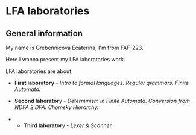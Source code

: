 #  LFA laboratories
## General information

My name is Grebennicova Ecaterina, I'm from FAF-223.

Here I wanna present my LFA laboratories work.

LFA laboratories are about:
- **First laboratory** - _Intro to formal languages. Regular grammars. Finite Automata._

- **Second laborator**y - _Determinism in Finite Automata. Conversion from NDFA 2 DFA. Chomsky Hierarchy._

- - **Third laborator**y - _Lexer & Scanner._